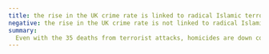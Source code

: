 ```yaml
---
title: the rise in the UK crime rate is linked to radical Islamic terrorism
negative: the rise in the UK crime rate is not linked to radical Islamic terrorism
summary:
  Even with the 35 deaths from terrorist attacks, homicides are down compared to the previous year. Other crime rates are up, due to both better reporting and increasing crime, but not linked to terrorism.
---
```

